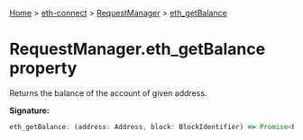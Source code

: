 [Home](./index) &gt; [eth-connect](./eth-connect.md) &gt; [RequestManager](./eth-connect.requestmanager.md) &gt; [eth\_getBalance](./eth-connect.requestmanager.eth_getbalance.md)

# RequestManager.eth\_getBalance property

Returns the balance of the account of given address.

**Signature:**
```javascript
eth_getBalance: (address: Address, block: BlockIdentifier) => Promise<BigNumber>
```
